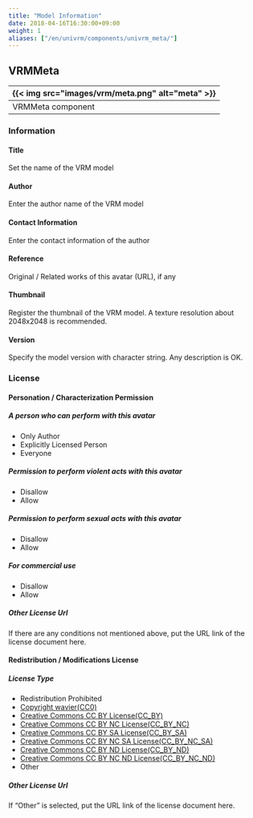 ```yaml
---
title: "Model Information"
date: 2018-04-16T16:30:00+09:00
weight: 1
aliases: ["/en/univrm/components/univrm_meta/"]
---
```


## VRMMeta

|{{< img src="images/vrm/meta.png" alt="meta" >}}|
|-----|
|VRMMeta component|

### Information
#### Title
Set the name of the VRM model

#### Author
Enter the author name of the VRM model

#### Contact Information
Enter the contact information of the author

#### Reference
Original / Related works of this avatar (URL), if any

#### Thumbnail
Register the thumbnail of the VRM model. A texture resolution about 2048x2048 is recommended.

#### Version
Specify the model version with character string.
Any description is OK.

### License
#### Personation / Characterization Permission
##### A person who can perform with this avatar
* Only Author
* Explicitly Licensed Person
* Everyone

##### Permission to perform violent acts with this avatar
* Disallow
* Allow

##### Permission to perform sexual acts with this avatar
* Disallow
* Allow

##### For commercial use
* Disallow
* Allow

##### Other License Url
If there are any conditions not mentioned above, put the URL link of the license document here.

#### Redistribution / Modifications License
##### License Type
* Redistribution Prohibited
* [Copyright wavier(CC0)](https://creativecommons.org/publicdomain/zero/1.0/deed.ja)
* [Creative Commons CC BY License(CC_BY)](https://creativecommons.org/licenses/by/4.0/deed.ja)
* [Creative Commons CC BY NC License(CC_BY_NC)](https://creativecommons.org/licenses/by-nc/4.0/deed.ja)
* [Creative Commons CC BY SA License(CC_BY_SA)](https://creativecommons.org/licenses/by-sa/4.0/deed.ja)
* [Creative Commons CC BY NC SA License(CC_BY_NC_SA)](https://creativecommons.org/licenses/by-nc-sa/4.0/deed.ja)
* [Creative Commons CC BY ND License(CC_BY_ND)](https://creativecommons.org/licenses/by-nd/4.0/deed.ja)
* [Creative Commons CC BY NC ND License(CC_BY_NC_ND)](https://creativecommons.org/licenses/by-nc-nd/4.0/deed.ja)
* Other

##### Other License Url
If “Other” is selected, put the URL link of the license document here.



